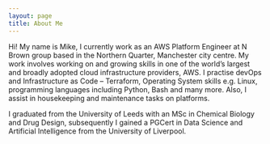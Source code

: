 ```yaml
---
layout: page
title: About Me
---
```


Hi! My name is Mike, I currently work as an AWS Platform Engineer at N Brown group based in the Northern Quarter, Manchester city centre. My work involves working on and growing skills in one of the world’s largest and broadly adopted cloud infrastructure providers, AWS. I practise devOps and Infrastructure as Code – Terraform, Operating System skills e.g. Linux, programming languages including Python, Bash and many more. Also, I assist in housekeeping and maintenance tasks on platforms.

I graduated from the University of Leeds with an MSc in Chemical Biology and Drug Design, subsequently I gained a PGCert in Data Science and Artificial Intelligence from the University of Liverpool. 
